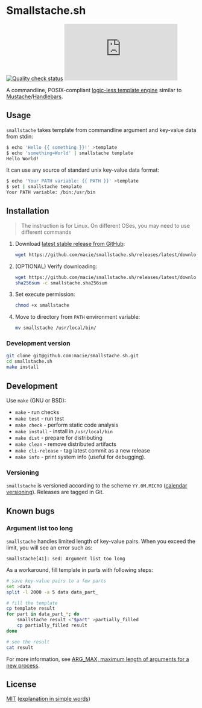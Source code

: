 # Smallstache.sh

[![Quality check status](https://github.com/macie/smallstache.sh/actions/workflows/check.yml/badge.svg)](https://github.com/macie/smallstache.sh/actions/workflows/check.yml)
[![License](https://img.shields.io/github/license/macie/smallstache.sh)](https://tldrlegal.com/license/mit-license)

A commandline, POSIX-compliant [logic-less template engine](https://en.wikipedia.org/wiki/Web_template_system)
similar to [Mustache](https://mustache.github.io/)/[Handlebars](http://handlebarsjs.com/).

## Usage

`smallstache` takes template from commandline argument and key-value data from stdin:

```bash
$ echo 'Hello {{ something }}!' >template
$ echo 'something=World' | smallstache template
Hello World!
```

It can use any source of standard unix key-value data format:

```bash
$ echo 'Your PATH variable: {{ PATH }}' >template
$ set | smallstache template
Your PATH variable: /bin:/usr/bin
```

## Installation

>The instruction is for Linux. On different OSes, you may need to use different
>commands

1. Download [latest stable release from GitHub](https://github.com/macie/smallstache.sh/releases/latest):

    ```bash
    wget https://github.com/macie/smallstache.sh/releases/latest/download/smallstache
    ```

2. (OPTIONAL) Verify downloading:

    ```bash
    wget https://github.com/macie/smallstache.sh/releases/latest/download/smallstache.sha256sum
    sha256sum -c smallstache.sha256sum
    ```

3. Set execute permission:

    ```bash
    chmod +x smallstache
    ```

4. Move to directory from `PATH` environment variable:

    ```bash
    mv smallstache /usr/local/bin/
    ```

### Development version

```bash
git clone git@github.com:macie/smallstache.sh.git
cd smallstache.sh
make install
```

## Development

Use `make` (GNU or BSD):

- `make` - run checks
- `make test` - run test
- `make check` - perform static code analysis
- `make install` - install in `/usr/local/bin`
- `make dist` - prepare for distributing
- `make clean` - remove distributed artifacts
- `make cli-release` - tag latest commit as a new release
- `make info` - print system info (useful for debugging).

### Versioning

`smallstache` is versioned according to the scheme `YY.0M.MICRO` ([calendar versioning](https://calver.org/)). Releases are tagged in Git.

## Known bugs

### Argument list too long

`smallstache` handles limited length of key-value pairs. When you exceed
the limit, you will see an error such as:

```
smallstache[41]: sed: Argument list too long
```

As a workaround, fill template in parts with following steps:

```bash
# save key-value pairs to a few parts
set >data
split -l 2000 -a 5 data data_part_

# fill the template
cp template result
for part in data_part_*; do
	smallstache result <"$part" >partially_filled
	cp partially_filled result
done

# see the result
cat result
```

For more information, see [ARG_MAX, maximum length of arguments for a new process](https://www.in-ulm.de/~mascheck/various/argmax/).

## License

[MIT](./LICENSE) ([explanation in simple words](https://tldrlegal.com/license/mit-license))
